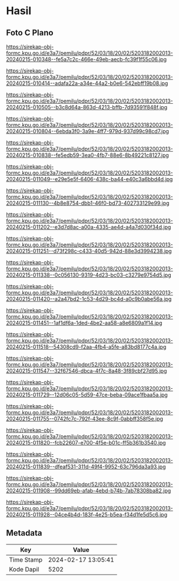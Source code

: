 # Hasil

## Foto C Plano

https://sirekap-obj-formc.kpu.go.id/e3a7/pemilu/pdpr/52/03/18/20/02/5203182002013-20240215-010348--fe5a7c2c-466e-49eb-aecb-fc39f1f55c06.jpg

https://sirekap-obj-formc.kpu.go.id/e3a7/pemilu/pdpr/52/03/18/20/02/5203182002013-20240215-010414--adafa22a-a34e-44a2-b0e6-542ebff19b08.jpg

https://sirekap-obj-formc.kpu.go.id/e3a7/pemilu/pdpr/52/03/18/20/02/5203182002013-20240215-010505--b3c8d64a-863d-4213-bffb-7d93591f848f.jpg

https://sirekap-obj-formc.kpu.go.id/e3a7/pemilu/pdpr/52/03/18/20/02/5203182002013-20240215-010804--6ebda3f0-3a9e-4ff7-979d-937d99c98cd7.jpg

https://sirekap-obj-formc.kpu.go.id/e3a7/pemilu/pdpr/52/03/18/20/02/5203182002013-20240215-010838--fe5edb59-3ea0-4fb7-88e6-8b49221c8127.jpg

https://sirekap-obj-formc.kpu.go.id/e3a7/pemilu/pdpr/52/03/18/20/02/5203182002013-20240215-011049--e29e5e5f-6406-438c-ba44-e40c3a6bbd4d.jpg

https://sirekap-obj-formc.kpu.go.id/e3a7/pemilu/pdpr/52/03/18/20/02/5203182002013-20240215-011130--4b8e8754-dbb1-46f0-bd73-402733129e99.jpg

https://sirekap-obj-formc.kpu.go.id/e3a7/pemilu/pdpr/52/03/18/20/02/5203182002013-20240215-011202--e3d7d8ac-a00a-4335-ae4d-a4a7d030f34d.jpg

https://sirekap-obj-formc.kpu.go.id/e3a7/pemilu/pdpr/52/03/18/20/02/5203182002013-20240215-011251--d73f298c-c433-40d5-942d-88e3d3994238.jpg

https://sirekap-obj-formc.kpu.go.id/e3a7/pemilu/pdpr/52/03/18/20/02/5203182002013-20240215-011338--0c056130-9319-4d23-bc03-c3279e9754d5.jpg

https://sirekap-obj-formc.kpu.go.id/e3a7/pemilu/pdpr/52/03/18/20/02/5203182002013-20240215-011420--a2a47bd2-1c53-4d29-bc4d-a0c9b0abe56a.jpg

https://sirekap-obj-formc.kpu.go.id/e3a7/pemilu/pdpr/52/03/18/20/02/5203182002013-20240215-011451--1af1df6a-1ded-4be2-aa58-a8e6809a1f14.jpg

https://sirekap-obj-formc.kpu.go.id/e3a7/pemilu/pdpr/52/03/18/20/02/5203182002013-20240215-011518--54308cd9-f2aa-4fb4-a5fe-a83bd8177c4a.jpg

https://sirekap-obj-formc.kpu.go.id/e3a7/pemilu/pdpr/52/03/18/20/02/5203182002013-20240215-011547--32f67546-dbca-4f7c-8a48-3f89cbf27d95.jpg

https://sirekap-obj-formc.kpu.go.id/e3a7/pemilu/pdpr/52/03/18/20/02/5203182002013-20240215-011729--12d06c05-5d59-47ce-beba-09ace1fbaa5a.jpg

https://sirekap-obj-formc.kpu.go.id/e3a7/pemilu/pdpr/52/03/18/20/02/5203182002013-20240215-011755--0742fc7c-792f-43ee-8c9f-0abbff358f5e.jpg

https://sirekap-obj-formc.kpu.go.id/e3a7/pemilu/pdpr/52/03/18/20/02/5203182002013-20240215-011820--fcb22607-e700-4f5e-b01c-ff5b361b3540.jpg

https://sirekap-obj-formc.kpu.go.id/e3a7/pemilu/pdpr/52/03/18/20/02/5203182002013-20240215-011839--dfeaf531-311d-49f4-9952-63c796da3a93.jpg

https://sirekap-obj-formc.kpu.go.id/e3a7/pemilu/pdpr/52/03/18/20/02/5203182002013-20240215-011908--99dd69eb-afab-4ebd-b74b-7ab78308ba82.jpg

https://sirekap-obj-formc.kpu.go.id/e3a7/pemilu/pdpr/52/03/18/20/02/5203182002013-20240215-011928--04ce4b4d-183f-4e25-b5ea-f34d1fe5d5c6.jpg


## Metadata

| Key        | Value               |
| ---------- | ------------------- |
| Time Stamp | 2024-02-17 13:05:41 |
| Kode Dapil | 5202                |




